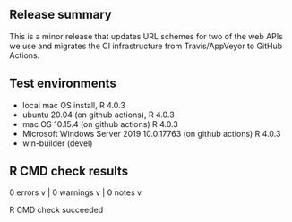 ## Release summary

This is a minor release that updates URL schemes for two of the web APIs we use 
and migrates the CI infrastructure from Travis/AppVeyor to GitHub Actions.

## Test environments

* local mac OS install, R 4.0.3
* ubuntu 20.04 (on github actions), R 4.0.3
* mac OS 10.15.4 (on github actions) R 4.0.3
* Microsoft Windows Server 2019 10.0.17763 (on github actions) R 4.0.3
* win-builder (devel)

## R CMD check results

0 errors v | 0 warnings v | 0 notes v

R CMD check succeeded
